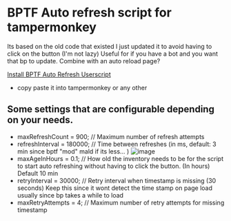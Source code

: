 # BPTF Auto refresh script for tampermonkey

Its based on the old code that existed I just updated it to avoid having to click on the button (I'm not lazy)
Useful for if you have a bot and you want that bp to update. Combine with an auto reload page? 

<a href="https://raw.githubusercontent.com/Starbucksbot/BPTF_auto_refresh-/main/autorefresh.user.js">
    Install BPTF Auto Refresh Userscript
</a>


* copy paste it into tampermonkey or any other

## Some settings that are configurable depending on your needs. 
* maxRefreshCount = 900; // Maximum number of refresh attempts
* refreshInterval = 180000; // Time between refreshes (in ms, default: 3 min since bptf "mod" mald if its less... ) ![image](https://github.com/user-attachments/assets/66100e9b-2cc1-4c3f-a4da-b88acdb2ed76)
* maxAgeInHours = 0.1; // How old the inventory needs to be for the script to start auto refreshing without having to click the button. (In hours) Default 10 min
* retryInterval = 30000; // Retry interval when timestamp is missing (30 seconds) Keep this since it wont detect the time stamp on page load usually since bp takes a while to load
* maxRetryAttempts = 4; // Maximum number of retry attempts for missing timestamp
